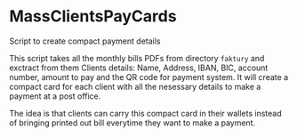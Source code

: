 # MassClientsPayCards
Script to create compact payment details 

This script takes all the monthly bills PDFs from directory `faktury` and exctract from them Clients details: Name, Address, IBAN, BIC, account number, amount to pay and the QR code for payment system.
It will create a compact card for each client with all the nesessary details to make a payment at a post office.  
  
The idea is that clients can carry this compact card in their wallets instead of bringing printed out bill everytime they want to make a payment.
